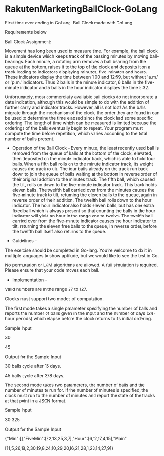 # RakutenMarketingBallClock-GoLang
First time ever coding in GoLang. Ball Clock made with GoLang


Requirements below:

Ball Clock Assignment:

Movement has long been used to measure time. For example, the ball clock is a simple device which keeps track of the passing minutes by moving ball-bearings. Each minute, a rotating arm removes a ball bearing from the queue at the bottom, raises it to the top of the clock and deposits it on a track leading to indicators displaying minutes, five-minutes and hours. These indicators display the time between 1:00 and 12:59, but without 'a.m.' or 'p.m.' indicators. Thus 2 balls in the minute indicator, 6 balls in the five-minute indicator and 5 balls in the hour indicator displays the time 5:32.

Unfortunately, most commercially available ball clocks do not incorporate a date indication, although this would be simple to do with the addition of further carry and indicator tracks. However, all is not lost! As the balls migrate through the mechanism of the clock, the order they are found in can be used to determine the time elapsed since the clock had some specific ordering. The length of time which can be measured is limited because the orderings of the balls eventually begin to repeat. Your program must compute the time before repetition, which varies according to the total number of balls present.

- Operation of the Ball Clock -
Every minute, the least recently used ball is removed from the queue of balls at the bottom of the clock, elevated, then deposited on the minute indicator track, which is able to hold four balls. When a fifth ball rolls on to the minute indicator track, its weight causes the track to tilt. The four balls already on the track run back down to join the queue of balls waiting at the bottom in reverse order of their original addition to the minutes track. The fifth ball, which caused the tilt, rolls on down to the five-minute indicator track. This track holds eleven balls. The twelfth ball carried over from the minutes causes the five-minute track to tilt, returning the eleven balls to the queue, again in reverse order of their addition. The twelfth ball rolls down to the hour indicator. The hour indicator also holds eleven balls, but has one extra fixed ball which is always present so that counting the balls in the hour indicator will yield an hour in the range one to twelve. The twelfth ball carried over from the five-minute indicator causes the hour indicator to tilt, returning the eleven free balls to the queue, in reverse order, before the twelfth ball itself also returns to the queue.

- Guidelines -

The exercise should be completed in Go-lang. You’re welcome to do it in multiple languages to show aptitude, but we would like to see the test in Go.

 

No permutation or LCM algorithms are allowed.  A full simulation is required. Please ensure that your code moves each ball.

 

- Implementation -

Valid numbers are in the range 27 to 127.

 

Clocks must support two modes of computation.

 

The first mode takes a single parameter specifying the number of balls and reports the number of balls given in the input and the number of days (24-hour periods) which elapse before the clock returns to its initial ordering.

 

  Sample Input

  30

  45

 

  Output for the Sample Input

  30 balls cycle after 15 days.

  45 balls cycle after 378 days.

 

The second mode takes two parameters, the number of balls and the number of minutes to run for.  If the number of minutes is specified, the clock must run to the number of minutes and report the state of the tracks at that point in a JSON format.

 

  Sample Input

  30 325

 

  Output for the Sample Input

  {"Min":[],"FiveMin":[22,13,25,3,7],"Hour":[6,12,17,4,15],"Main"

  [11,5,26,18,2,30,19,8,24,10,29,20,16,21,28,1,23,14,27,9]}
